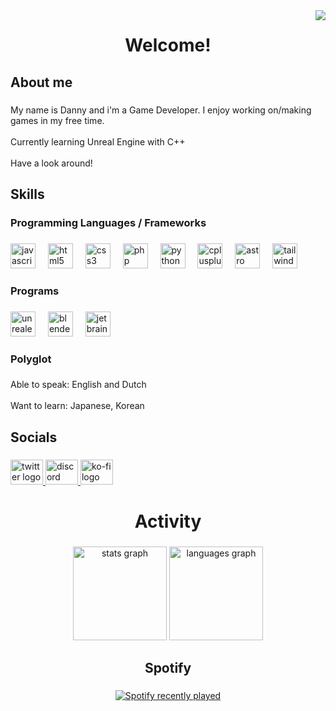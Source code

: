 <img align="right" src="https://visitor-badge.laobi.icu/badge?page_id=KamiDanji.KamiDanji&left_color=coral&right_color=purple&left_text=Visitors"  />

###

<h1 align="center">Welcome!</h1>

###

<h2 align="left">About me</h2>

###

<p align="left">My name is Danny and i'm a Game Developer. I enjoy working on/making games in my free time.<br><br>Currently learning Unreal Engine with C++<br><br>Have a look around!</p>

###

<h2 align="left">Skills</h2>

###

<h3 align="left">Programming Languages / Frameworks</h3>

###

<div align="left">
  <img src="https://cdn.jsdelivr.net/gh/devicons/devicon/icons/javascript/javascript-original.svg" height="40" alt="javascript logo"  />
  <img width="12" />
  <img src="https://cdn.jsdelivr.net/gh/devicons/devicon/icons/html5/html5-original.svg" height="40" alt="html5 logo"  />
  <img width="12" />
  <img src="https://cdn.jsdelivr.net/gh/devicons/devicon/icons/css3/css3-original.svg" height="40" alt="css3 logo"  />
  <img width="12" />
  <img src="https://skillicons.dev/icons?i=php" height="40" alt="php logo"  />
  <img width="12" />
  <img src="https://skillicons.dev/icons?i=py" height="40" alt="python logo"  />
  <img width="12" />
  <img src="https://skillicons.dev/icons?i=cpp" height="40" alt="cplusplus logo"  />
  <img width="12" />
  <img src="https://cdn.simpleicons.org/astro/FF5D01" height="40" alt="astro logo"  />
  <img width="12" />
  <img src="https://cdn.jsdelivr.net/gh/devicons/devicon/icons/tailwindcss/tailwindcss-original-wordmark.svg" height="40" alt="tailwindcss logo"  />
</div>

###

<h3 align="left">Programs</h3>

###

<div align="left">
  <img src="https://skillicons.dev/icons?i=unreal" height="40" alt="unrealengine logo"  />
  <img width="12" />
  <img src="https://skillicons.dev/icons?i=blender" height="40" alt="blender logo"  />
  <img width="12" />
  <img src="https://cdn.jsdelivr.net/gh/devicons/devicon/icons/jetbrains/jetbrains-original.svg" height="40" alt="jetbrains logo"  />
</div>

###

<h3 align="left">Polyglot</h3>

###

<p align="left">Able to speak: English and Dutch<br><br>Want to learn: Japanese, Korean</p>

###

<h2 align="left">Socials</h2>

###

<div align="left">
  <a href="https://x.com/KamiDanji" target="_blank">
    <img src="https://raw.githubusercontent.com/maurodesouza/profile-readme-generator/master/src/assets/icons/social/twitter/default.svg" width="52" height="40" alt="twitter logo"  />
  </a>
  <a href="http://discordapp.com/users/503840448004096001" target="_blank">
    <img src="https://raw.githubusercontent.com/maurodesouza/profile-readme-generator/master/src/assets/icons/social/discord/default.svg" width="52" height="40" alt="discord logo"  />
  </a>
  <a href="https://ko-fi.com/kamidanji" target="_blank">
    <img src="https://raw.githubusercontent.com/maurodesouza/profile-readme-generator/master/src/assets/icons/social/ko-fi/default.svg" width="52" height="40" alt="ko-fi logo"  />
  </a>
</div>

###

<h1 align="center">Activity</h1>

###

<div align="center">
  <img src="https://github-readme-stats.vercel.app/api?username=KamiDanji&hide_title=false&hide_rank=false&show_icons=true&include_all_commits=true&count_private=true&disable_animations=false&theme=aura&locale=en&hide_border=false&order=1" height="150" alt="stats graph"  />
  <img src="https://github-readme-stats.vercel.app/api/top-langs?username=KamiDanji&locale=en&hide_title=false&layout=compact&card_width=320&langs_count=5&theme=aura&hide_border=false&order=2" height="150" alt="languages graph"  />
</div>

###

<h2 align="center">Spotify</h2>

###

<div align="center">
  <a href="https://open.spotify.com/user/rztves8z6e5ctzil9ory23qtg">
    <img src="https://spotify-recently-played-readme.vercel.app/api?user=rztves8z6e5ctzil9ory23qtg&count=5&unique=true" alt="Spotify recently played"  />
  </a>
</div>

###
